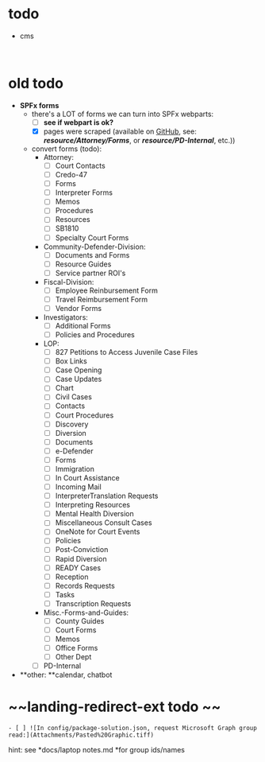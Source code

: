 # todo
- cms

&nbsp;
# old todo

- **SPFx forms**  
    - there's a LOT of forms we can turn into SPFx webparts:  
        - [ ] **see if webpart is ok?**  
        - [x] pages were scraped (available on [GitHub](http://github.com/steventhestudent/sbpubdef), see: ***resource/Attorney/Forms***, or ***resource/PD-Internal***, etc.))  
    - convert forms (todo):  
        * Attorney:   
            - [ ] Court Contacts  
            - [ ] Credo-47  
            - [ ] Forms  
            - [ ] Interpreter Forms  
            - [ ] Memos  
            - [ ] Procedures  
            - [ ] Resources  
            - [ ] SB1810  
            - [ ] Specialty Court Forms  
        * Community-Defender-Division:   
            - [ ] Documents and Forms  
            - [ ] Resource Guides  
            - [ ] Service partner ROI's  
        * Fiscal-Division:   
            - [ ] Employee Reinbursement Form  
            - [ ] Travel Reimbursement Form  
            - [ ] Vendor Forms  
        * Investigators:   
            - [ ] Additional Forms  
            - [ ] Policies and Procedures  
        * LOP:   
            - [ ] 827 Petitions to Access Juvenile Case Files  
            - [ ] Box Links  
            - [ ] Case Opening  
            - [ ] Case Updates  
            - [ ] Chart  
            - [ ] Civil Cases  
            - [ ] Contacts  
            - [ ] Court Procedures  
            - [ ] Discovery  
            - [ ] Diversion  
            - [ ] Documents  
            - [ ] e-Defender  
            - [ ] Forms  
            - [ ] Immigration  
            - [ ] In Court Assistance  
            - [ ] Incoming Mail  
            - [ ] InterpreterTranslation Requests  
            - [ ] Interpreting Resources  
            - [ ] Mental Health Diversion  
            - [ ] Miscellaneous Consult Cases  
            - [ ] OneNote for Court Events  
            - [ ] Policies  
            - [ ] Post-Conviction  
            - [ ] Rapid Diversion  
            - [ ] READY Cases  
            - [ ] Reception  
            - [ ] Records Requests  
            - [ ] Tasks  
            - [ ] Transcription Requests  
        * Misc.-Forms-and-Guides:   
            - [ ] County Guides  
            - [ ] Court Forms  
            - [ ] Memos  
            - [ ] Office Forms  
            - [ ] Other Dept  
        - [ ] PD-Internal  
- **other: **calendar, chatbot  
  
  
  
# ~~landing-redirect-ext todo  ~~
    - [ ] ![In config/package-solution.json, request Microsoft Graph group read:](Attachments/Pasted%20Graphic.tiff)  
  
hint: see *docs/laptop notes.md *for group ids/names  

